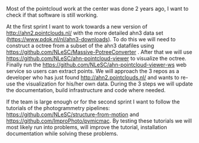 Most of the pointcloud work at the center was done 2 years ago, I want to check if that software is still working.
 
At the first sprint I want to work towards a new version of http://ahn2.pointclouds.nl/ with the more detailed ahn3 data set (https://www.pdok.nl/nl/ahn3-downloads).
To do this we will need to construct a octree from a subset of the ahn3 datafiles using https://github.com/NLeSC/Massive-PotreeConverter .
After that we will use https://github.com/NLeSC/ahn-pointcloud-viewer to visualize the octree.
Finally run the https://github.com/NLeSC/ahn-pointcloud-viewer-ws web service so users can extract points.
We will approach the 3 repos as a developer who has just found http://ahn2.pointclouds.nl/ and wants to re-use the visualization for his/her own data.
During the 3 steps we will update the documentation, build infrastructure and code where needed.
 
If the team is large enough or for the second sprint I want to follow the tutorials of the photogrammetry pipelines: https://github.com/NLeSC/structure-from-motion and
https://github.com/ImproPhoto/pymicmac. By testing these tutorials we will most likely run into problems, will improve the tutorial, installation documentation while solving these problems.


